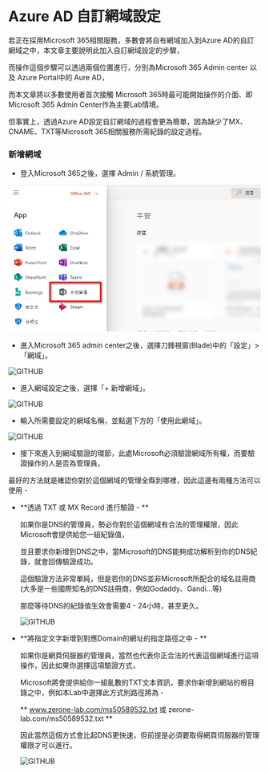 # Azure AD 自訂網域設定

若正在採用Microsoft 365相關服務，多數會將自有網域加入到Azure AD的自訂網域之中，本文章主要說明此加入自訂網域設定的步驟，<br>

而操作這個步驟可以透過兩個位置進行，分別為Microsoft 365 Admin center 以及 Azure Portal中的 Aure AD，<br>

而本文章將以多數使用者首次接觸 Microsoft 365時最可能開始操作的介面、即Microsoft 365 Admin Center作為主要Lab情境。<br>

但事實上，透過Azure AD設定自訂網域的過程會更為簡單，因為缺少了MX、CNAME、TXT等Microsoft 365相關服務所需紀錄的設定過程。<br>

### 新增網域

- 登入Microsoft 365之後，選擇 Admin / 系統管理。<br>

![GITHUB](https://github.com/MarkChang-Core/AADC/blob/main/Image2/image1.jpg)<br>

- 進入Microsoft 365 admin center之後，選擇刀鋒視窗(Blade)中的「設定」>「網域」。<br>

![GITHUB](https://github.com/MarkChang-Core/AADC/blob/main/Image2/imag2.jpg)<br>

- 進入網域設定之後，選擇「+ 新增網域」。<br>

![GITHUB](https://github.com/MarkChang-Core/AADC/blob/main/Image2/imag3.jpg)<br>

- 輸入所需要設定的網域名稱，並點選下方的「使用此網域」。<br>

![GITHUB](https://github.com/MarkChang-Core/AADC/blob/main/Image2/imag4.jpg)<br>

- 接下來進入到網域驗證的環節，此處Microsoft必須驗證網域所有權，而要驗證操作的人是否為管理員，<br>

最好的方法就是確認你對於這個網域的管理全縣到哪裡，因此這邊有兩種方法可以使用 - <br>

  - **透過 TXT 或 MX Record 進行驗證 - **<br>
    
    如果你是DNS的管理員，勢必你對於這個網域有合法的管理權限，因此Microsoft會提供給您一組紀錄值，<br>
    
    並且要求你新增到DNS之中，當Microsoft的DNS能夠成功解析到你的DNS紀錄，就會回傳驗證成功。
    
    這個驗證方法非常單純，但是若你的DNS並非Microsoft所配合的域名註冊商(大多是一些國際知名的DNS註冊商，例如Godaddy、Gandi...等)<br>
    
    那麼等待DNS的紀錄值生效會需要4 - 24小時，甚至更久。<br>
    
    ![GITHUB](https://github.com/MarkChang-Core/AADC/blob/main/Image2/imag5.jpg)<br>
    
  - **將指定文字新增到對應Domain的網址的指定路徑之中 - **<br>

    如果你是網頁伺服器的管理員，當然也代表你正合法的代表這個網域進行這項操作，因此如果你選擇這項驗證方式，<br>
    
    Microsoft將會提供給你一組亂數的TXT文本資訊，要求你新增到網站的根目錄之中，例如本Lab中選擇此方式則路徑將為 - 

    ** www.zerone-lab.com/ms50589532.txt 或 zerone-lab.com/ms50589532.txt **
    
    因此當然這個方式會比起DNS更快速，但前提是必須要取得網頁伺服器的管理權限才可以進行。
    
    ![GITHUB](https://github.com/MarkChang-Core/AADC/blob/main/Image2/imag6.jpg)<br>
    
    
    
